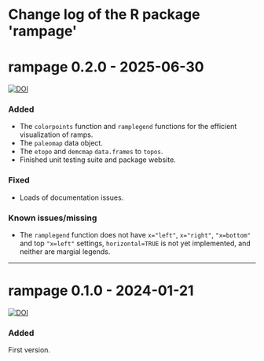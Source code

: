 # Change log of the R package 'rampage'

# rampage 0.2.0 - 2025-06-30

[![DOI](https://zenodo.org/badge/DOI/10.5281/zenodo.15847239.svg)](https://doi.org/10.5281/zenodo.15847239) 

### Added

- The `colorpoints` function and `ramplegend` functions for the efficient visualization of ramps.
- The `paleomap` data object.
- The `etopo` and `demcmap` `data.frames` to `topos`.
- Finished unit testing suite and package website.

### Fixed

- Loads of documentation issues.

### Known issues/missing

- The `ramplegend` function does not have `x="left"`, `x="right"`, `"x=bottom"` and top `"x=left"` settings, `horizontal=TRUE` is not yet implemented, and neither are margial legends.

* * *

# rampage 0.1.0 - 2024-01-21

[![DOI](https://zenodo.org/badge/DOI/10.5281/zenodo.10546421.svg)](https://doi.org/10.5281/zenodo.10546421) 

### Added

First version.



